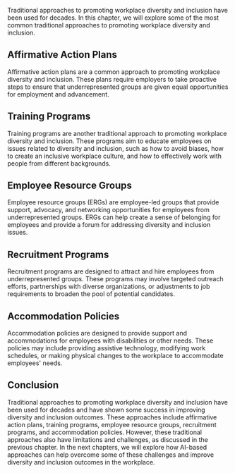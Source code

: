 
Traditional approaches to promoting workplace diversity and inclusion have been used for decades. In this chapter, we will explore some of the most common traditional approaches to promoting workplace diversity and inclusion.

Affirmative Action Plans
------------------------

Affirmative action plans are a common approach to promoting workplace diversity and inclusion. These plans require employers to take proactive steps to ensure that underrepresented groups are given equal opportunities for employment and advancement.

Training Programs
-----------------

Training programs are another traditional approach to promoting workplace diversity and inclusion. These programs aim to educate employees on issues related to diversity and inclusion, such as how to avoid biases, how to create an inclusive workplace culture, and how to effectively work with people from different backgrounds.

Employee Resource Groups
------------------------

Employee resource groups (ERGs) are employee-led groups that provide support, advocacy, and networking opportunities for employees from underrepresented groups. ERGs can help create a sense of belonging for employees and provide a forum for addressing diversity and inclusion issues.

Recruitment Programs
--------------------

Recruitment programs are designed to attract and hire employees from underrepresented groups. These programs may involve targeted outreach efforts, partnerships with diverse organizations, or adjustments to job requirements to broaden the pool of potential candidates.

Accommodation Policies
----------------------

Accommodation policies are designed to provide support and accommodations for employees with disabilities or other needs. These policies may include providing assistive technology, modifying work schedules, or making physical changes to the workplace to accommodate employees' needs.

Conclusion
----------

Traditional approaches to promoting workplace diversity and inclusion have been used for decades and have shown some success in improving diversity and inclusion outcomes. These approaches include affirmative action plans, training programs, employee resource groups, recruitment programs, and accommodation policies. However, these traditional approaches also have limitations and challenges, as discussed in the previous chapter. In the next chapters, we will explore how AI-based approaches can help overcome some of these challenges and improve diversity and inclusion outcomes in the workplace.

